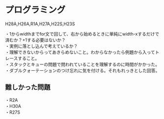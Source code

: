 # プログラミング

H28A,H26A,R1A,H27A,H22S,H23S

・1からwidthまでfor文で回して、右から始めるときに単純にwidth-xするだけで済むか？+1する必要はないか？  
・実例に落とし込んで考えているか？  
・理解できないからってあきらめないこと。わからなかったら例題から入ってトレースすること。  
・スタックとキューの問題で問われていることを理解するのに時間がかかった。  
・ダブルクォーテーションのつけ忘れに気を付ける。それもれっきとした回答。  

## 難しかった問題

・R2A  
・H30A  
・R27S  
